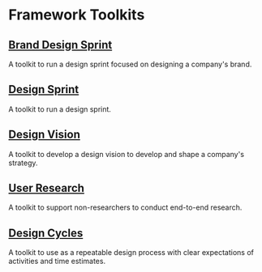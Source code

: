 # Framework Toolkits

## [Brand Design Sprint](./Brand_Design_Sprint_Toolkit/)
A toolkit to run a design sprint focused on designing a company's brand.

## [Design Sprint](./Design_Sprint_Toolkit/)
A toolkit to run a design sprint.

## [Design Vision](./Design_Vision_Toolkit/)
A toolkit to develop a design vision to develop and shape a company's strategy.

## [User Research](./User_Research_Toolkit/)
A toolkit to support non-researchers to conduct end-to-end research.


## [Design Cycles](./Design_Cycles_Toolkit)
A toolkit to use as a repeatable design process with clear expectations of activities and time estimates.